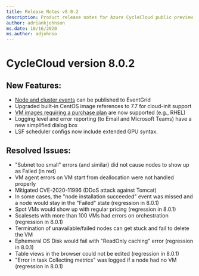 ```yaml
---
title: Release Notes v8.0.2
description: Product release notes for Azure CycleCloud public preview v8.0.2
author: adriankjohnson
ms.date: 10/16/2020
ms.author: adjohnso
---
```


# CycleCloud version 8.0.2

## New Features:
 * [Node and cluster events](~/events.md) can be published to EventGrid
 * Upgraded built-in CentOS image references to 7.7 for cloud-init support
 * [VM images requiring a purchase plan](../how-to/create-custom-image#use-an-azure-marketplace-image-with-a-pricing-plan) are now supported (e.g., RHEL)
 * Logging level and error reporting (to Email and Microsoft Teams) have a new simplified dialog box
 * LSF scheduler configs now include extended GPU syntax.

## Resolved Issues:
 * "Subnet too small" errors (and similar) did not cause nodes to show up as Failed (in red)
 * VM agent errors on VM start from deallocation were not handled properly
 * Mitigated CVE-2020-11996 (DDoS attack against Tomcat)
 * In some cases, the "node installation succeeded" event was missed and a node would stay in the "Failed" state (regression in 8.0.1)
 * Spot VMs would show up with regular pricing (regression in 8.0.1)
 * Scalesets with more than 100 VMs had errors on orchestration (regression in 8.0.1)
 * Termination of unavailable/failed nodes can get stuck and fail to delete the VM
 * Ephemeral OS Disk would fail with "ReadOnly caching" error (regression in 8.0.1)
 * Table views in the browser could not be edited (regression in 8.0.1)
 * "Error in task Collecting metrics" was logged if a node had no VM (regression in 8.0.1)

